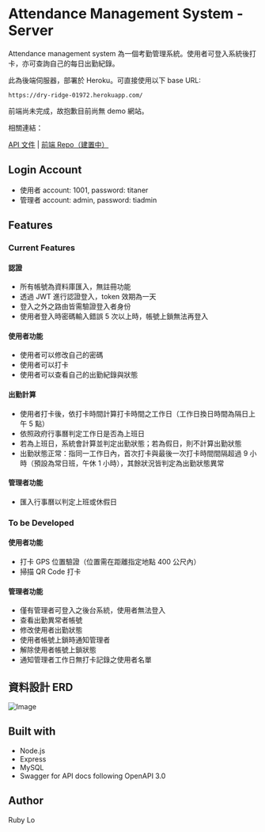 # Attendance Management System - Server
Attendance management system 為一個考勤管理系統。使用者可登入系統後打卡，亦可查詢自己的每日出勤紀錄。

此為後端伺服器，部署於 Heroku。可直接使用以下 base URL:

```
https://dry-ridge-01972.herokuapp.com/
```

前端尚未完成，故抱歉目前尚無 demo 網站。

相關連結：

[API 文件](https://dry-ridge-01972.herokuapp.com/api-doc/) | [前端 Repo（建置中）](https://github.com/rubylo718/attendance-mgt-client)


## Login Account
- 使用者 account: 1001, password: titaner
- 管理者 account: admin, password: tiadmin


## Features
### Current Features
#### 認證
- 所有帳號為資料庫匯入，無註冊功能
- 透過 JWT 進行認證登入，token 效期為一天
- 登入之外之路由皆需驗證登入者身份
- 使用者登入時密碼輸入錯誤 5 次以上時，帳號上鎖無法再登入

#### 使用者功能
- 使用者可以修改自己的密碼
- 使用者可以打卡
- 使用者可以查看自己的出勤紀錄與狀態

#### 出勤計算
- 使用者打卡後，依打卡時間計算打卡時間之工作日（工作日換日時間為隔日上午 5 點）
- 依照政府行事曆判定工作日是否為上班日
- 若為上班日，系統會計算並判定出勤狀態；若為假日，則不計算出勤狀態
- 出勤狀態正常：指同一工作日內，首次打卡與最後一次打卡時間間隔超過 9 小時（預設為常日班，午休 1 小時），其餘狀況皆判定為出勤狀態異常

#### 管理者功能
- 匯入行事曆以判定上班或休假日


### To be Developed
#### 使用者功能
- 打卡 GPS 位置驗證（位置需在距離指定地點 400 公尺內）
- 掃描 QR Code 打卡

#### 管理者功能
- 僅有管理者可登入之後台系統，使用者無法登入
- 查看出勤異常者帳號
- 修改使用者出勤狀態
- 使用者帳號上鎖時通知管理者
- 解除使用者帳號上鎖狀態
- 通知管理者工作日無打卡記錄之使用者名單

## 資料設計 ERD
![Image](https://i.imgur.com/aXo9X00.png)

## Built with
- Node.js
- Express
- MySQL
- Swagger for API docs following OpenAPI 3.0

## Author
Ruby Lo